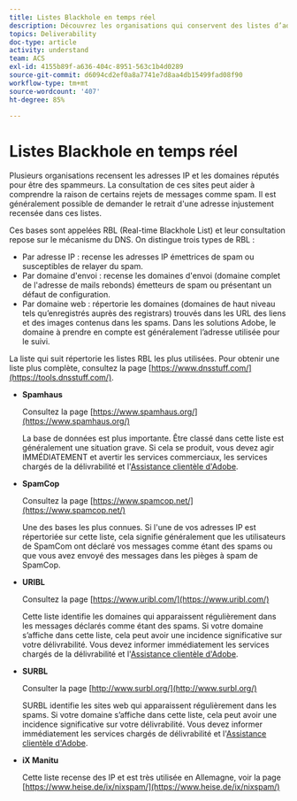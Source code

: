 ```yaml
---
title: Listes Blackhole en temps réel
description: Découvrez les organisations qui conservent des listes d’adresses IP et de domaines susceptibles d’être utilisés par les spammeurs.
topics: Deliverability
doc-type: article
activity: understand
team: ACS
exl-id: 4155b89f-a636-404c-8951-563c1b4d0289
source-git-commit: d6094cd2ef0a8a7741e7d8aa4db15499fad08f90
workflow-type: tm+mt
source-wordcount: '407'
ht-degree: 85%

---
```


# Listes Blackhole en temps réel

Plusieurs organisations recensent les adresses IP et les domaines réputés pour être des spammeurs. La consultation de ces sites peut aider à comprendre la raison de certains rejets de messages comme spam. Il est généralement possible de demander le retrait d&#39;une adresse injustement recensée dans ces listes.

Ces bases sont appelées RBL (Real-time Blackhole List) et leur consultation repose sur le mécanisme du DNS. On distingue trois types de RBL :

* Par adresse IP : recense les adresses IP émettrices de spam ou susceptibles de relayer du spam.
* Par domaine d&#39;envoi : recense les domaines d&#39;envoi (domaine complet de l&#39;adresse de mails rebonds) émetteurs de spam ou présentant un défaut de configuration.
* Par domaine web : répertorie les domaines (domaines de haut niveau tels qu’enregistrés auprès des registrars) trouvés dans les URL des liens et des images contenus dans les spams. Dans les solutions Adobe, le domaine à prendre en compte est généralement l’adresse utilisée pour le suivi.

La liste qui suit répertorie les listes RBL les plus utilisées. Pour obtenir une liste plus complète, consultez la page [https://www.dnsstuff.com/](https://tools.dnsstuff.com/).

* **Spamhaus**

   Consultez la page [https://www.spamhaus.org/](https://www.spamhaus.org/)

   La base de données est plus importante. Être classé dans cette liste est généralement une situation grave. Si cela se produit, vous devez agir IMMÉDIATEMENT et avertir les services commerciaux, les services chargés de la délivrabilité et l&#39;[Assistance clientèle d&#39;Adobe](https://helpx.adobe.com/fr/enterprise/admin-guide.html/enterprise/using/support-for-experience-cloud.ug.html).

* **SpamCop**

   Consultez la page [https://www.spamcop.net/](https://www.spamcop.net/)

   Une des bases les plus connues. Si l&#39;une de vos adresses IP est répertoriée sur cette liste, cela signifie généralement que les utilisateurs de SpamCom ont déclaré vos messages comme étant des spams ou que vous avez envoyé des messages dans les pièges à spam de SpamCop.

* **URIBL**

   Consultez la page [https://www.uribl.com/](https://www.uribl.com/)

   Cette liste identifie les domaines qui apparaissent régulièrement dans les messages déclarés comme étant des spams. Si votre domaine s’affiche dans cette liste, cela peut avoir une incidence significative sur votre délivrabilité. Vous devez informer immédiatement les services chargés de la délivrabilité et l&#39;[Assistance clientèle d&#39;Adobe](https://helpx.adobe.com/enterprise/admin-guide.html/enterprise/using/support-for-experience-cloud.ug.html).

* **SURBL**

   Consulter la page [http://www.surbl.org/](http://www.surbl.org/)

   SURBL identifie les sites web qui apparaissent régulièrement dans les spams. Si votre domaine s’affiche dans cette liste, cela peut avoir une incidence significative sur votre délivrabilité. Vous devez informer immédiatement les services chargés de délivrabilité et l&#39;[Assistance clientèle d&#39;Adobe](https://helpx.adobe.com/enterprise/admin-guide.html/enterprise/using/support-for-experience-cloud.ug.html).

* **iX Manitu**

   Cette liste recense des IP et est très utilisée en Allemagne, voir la page [https://www.heise.de/ix/nixspam/](https://www.heise.de/ix/nixspam/)

<!--* SORBS

  [https://www.nl.sorbs.net](https://www.nl.sorbs.net) compiles a list of IP addresses that are reputed to be dynamic IP address (i.e. attributed temporarily to ISP subscribers) or "open relay" addresses. Certain domains check whether the IP address of a sender is not listed on this site before accepting email. Checking the IP addresses on this site can prove useful.-->
